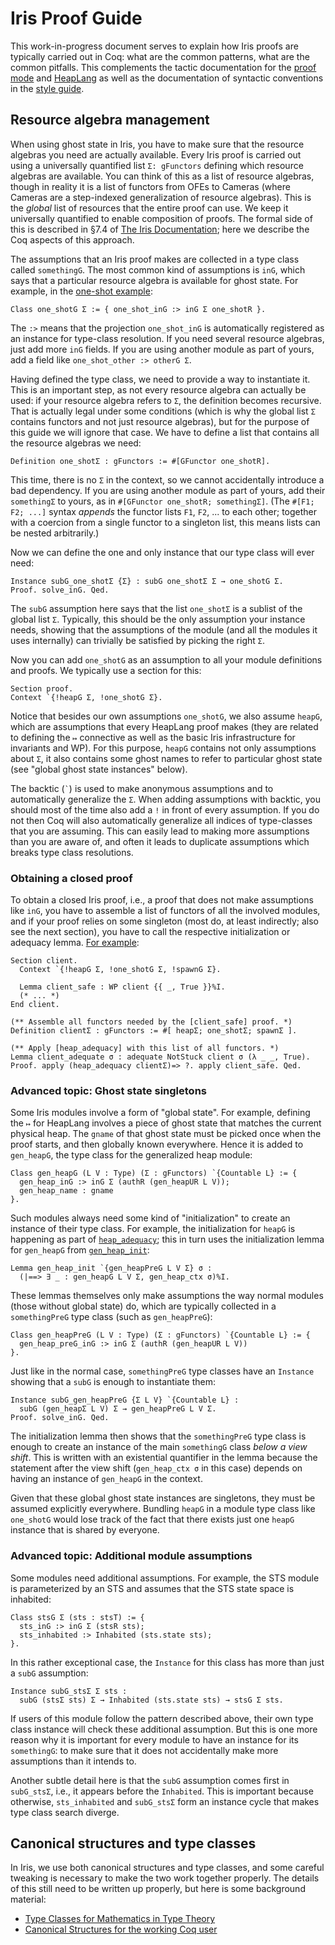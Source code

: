 # Iris Proof Guide

This work-in-progress document serves to explain how Iris proofs are typically
carried out in Coq: what are the common patterns, what are the common pitfalls.
This complements the tactic documentation for the [proof mode](ProofMode.md) and
[HeapLang](HeapLang.md) as well as the documentation of syntactic conventions in
the [style guide](StyleGuide.md).

## Resource algebra management

When using ghost state in Iris, you have to make sure that the resource algebras
you need are actually available.  Every Iris proof is carried out using a
universally quantified list `Σ: gFunctors` defining which resource algebras are
available.  You can think of this as a list of resource algebras, though in
reality it is a list of functors from OFEs to Cameras (where Cameras are a
step-indexed generalization of resource algebras).  This is the *global* list of
resources that the entire proof can use.  We keep it universally quantified to
enable composition of proofs.  The formal side of this is described in §7.4 of
[The Iris Documentation](http://plv.mpi-sws.org/iris/appendix-3.1.pdf); here we
describe the Coq aspects of this approach.

The assumptions that an Iris proof makes are collected in a type class called
`somethingG`.  The most common kind of assumptions is `inG`, which says that a
particular resource algebra is available for ghost state.  For example, in the
[one-shot example](tests/one_shot.v):
```
Class one_shotG Σ := { one_shot_inG :> inG Σ one_shotR }.
```
The `:>` means that the projection `one_shot_inG` is automatically registered as
an instance for type-class resolution.  If you need several resource algebras,
just add more `inG` fields.  If you are using another module as part of yours,
add a field like `one_shot_other :> otherG Σ`.

Having defined the type class, we need to provide a way to instantiate it.  This
is an important step, as not every resource algebra can actually be used: if
your resource algebra refers to `Σ`, the definition becomes recursive.  That is
actually legal under some conditions (which is why the global list `Σ` contains
functors and not just resource algebras), but for the purpose of this guide we
will ignore that case.  We have to define a list that contains all the resource
algebras we need:
```
Definition one_shotΣ : gFunctors := #[GFunctor one_shotR].
```
This time, there is no `Σ` in the context, so we cannot accidentally introduce a
bad dependency.  If you are using another module as part of yours, add their
`somethingΣ` to yours, as in `#[GFunctor one_shotR; somethingΣ]`.  (The
`#[F1; F2; ...]` syntax *appends* the functor lists `F1`, `F2`, ... to each
other; together with a coercion from a single functor to a singleton list, this
means lists can be nested arbitrarily.)

Now we can define the one and only instance that our type class will ever need:
```
Instance subG_one_shotΣ {Σ} : subG one_shotΣ Σ → one_shotG Σ.
Proof. solve_inG. Qed.
```
The `subG` assumption here says that the list `one_shotΣ` is a sublist of the
global list `Σ`.  Typically, this should be the only assumption your instance
needs, showing that the assumptions of the module (and all the modules it
uses internally) can trivially be satisfied by picking the right `Σ`.

Now you can add `one_shotG` as an assumption to all your module definitions and
proofs.  We typically use a section for this:
```
Section proof.
Context `{!heapG Σ, !one_shotG Σ}.
```
Notice that besides our own assumptions `one_shotG`, we also assume `heapG`,
which are assumptions that every HeapLang proof makes (they are related to
defining the `↦` connective as well as the basic Iris infrastructure for
invariants and WP).  For this purpose, `heapG` contains not only assumptions
about `Σ`, it also contains some ghost names to refer to particular ghost state
(see "global ghost state instances" below).

The backtic (`` ` ``) is used to make anonymous assumptions and to automatically
generalize the `Σ`.  When adding assumptions with backtic, you should most of
the time also add a `!` in front of every assumption.  If you do not then Coq
will also automatically generalize all indices of type-classes that you are
assuming.  This can easily lead to making more assumptions than you are aware
of, and often it leads to duplicate assumptions which breaks type class
resolutions.

### Obtaining a closed proof

To obtain a closed Iris proof, i.e., a proof that does not make assumptions like
`inG`, you have to assemble a list of functors of all the involved modules,
and if your proof relies on some singleton (most do, at least indirectly; also
see the next section), you have to call the respective initialization or
adequacy lemma.  [For example](tests/one_shot.v):
```
Section client.
  Context `{!heapG Σ, !one_shotG Σ, !spawnG Σ}.

  Lemma client_safe : WP client {{ _, True }}%I.
  (* ... *)
End client.

(** Assemble all functors needed by the [client_safe] proof. *)
Definition clientΣ : gFunctors := #[ heapΣ; one_shotΣ; spawnΣ ].

(** Apply [heap_adequacy] with this list of all functors. *)
Lemma client_adequate σ : adequate NotStuck client σ (λ _ _, True).
Proof. apply (heap_adequacy clientΣ)=> ?. apply client_safe. Qed.
```

### Advanced topic: Ghost state singletons

Some Iris modules involve a form of "global state".  For example, defining the
`↦` for HeapLang involves a piece of ghost state that matches the current
physical heap.  The `gname` of that ghost state must be picked once when the
proof starts, and then globally known everywhere.  Hence it is added to
`gen_heapG`, the type class for the generalized heap module:
```
Class gen_heapG (L V : Type) (Σ : gFunctors) `{Countable L} := {
  gen_heap_inG :> inG Σ (authR (gen_heapUR L V));
  gen_heap_name : gname
}.
```

Such modules always need some kind of "initialization" to create an instance
of their type class.  For example, the initialization for `heapG` is happening
as part of [`heap_adequacy`](theories/heap_lang/adequacy.v); this in turn uses
the initialization lemma for `gen_heapG` from
[`gen_heap_init`](theories/base_logic/lib/gen_heap.v):
```
Lemma gen_heap_init `{gen_heapPreG L V Σ} σ :
  (|==> ∃ _ : gen_heapG L V Σ, gen_heap_ctx σ)%I.
```
These lemmas themselves only make assumptions the way normal modules (those
without global state) do, which are typically collected in a `somethingPreG`
type class (such as `gen_heapPreG`):
```
Class gen_heapPreG (L V : Type) (Σ : gFunctors) `{Countable L} := {
  gen_heap_preG_inG :> inG Σ (authR (gen_heapUR L V))
}.
```
Just like in the normal case, `somethingPreG` type classes have an `Instance`
showing that a `subG` is enough to instantiate them:
```
Instance subG_gen_heapPreG {Σ L V} `{Countable L} :
  subG (gen_heapΣ L V) Σ → gen_heapPreG L V Σ.
Proof. solve_inG. Qed.
```
The initialization lemma then shows that the `somethingPreG` type class is
enough to create an instance of the main `somethingG` class *below a view
shift*.  This is written with an existential quantifier in the lemma because the
statement after the view shift (`gen_heap_ctx σ` in this case) depends on having
an instance of `gen_heapG` in the context.

Given that these global ghost state instances are singletons, they must be
assumed explicitly everywhere.  Bundling `heapG` in a module type class like
`one_shotG` would lose track of the fact that there exists just one `heapG`
instance that is shared by everyone.

### Advanced topic: Additional module assumptions

Some modules need additional assumptions.  For example, the STS module is
parameterized by an STS and assumes that the STS state space is inhabited:
```
Class stsG Σ (sts : stsT) := {
  sts_inG :> inG Σ (stsR sts);
  sts_inhabited :> Inhabited (sts.state sts);
}.
```
In this rather exceptional case, the `Instance` for this class has more than
just a `subG` assumption:
```
Instance subG_stsΣ Σ sts :
  subG (stsΣ sts) Σ → Inhabited (sts.state sts) → stsG Σ sts.
```
If users of this module follow the pattern described above, their own type class
instance will check these additional assumption.  But this is one more reason
why it is important for every module to have an instance for its `somethingG`:
to make sure that it does not accidentally make more assumptions than it intends
to.

Another subtle detail here is that the `subG` assumption comes first in
`subG_stsΣ`, i.e., it appears before the `Inhabited`.  This is important because
otherwise, `sts_inhabited` and `subG_stsΣ` form an instance cycle that makes
type class search diverge.

## Canonical structures and type classes

In Iris, we use both canonical structures and type classes, and some careful
tweaking is necessary to make the two work together properly.  The details of
this still need to be written up properly, but here is some background material:

* [Type Classes for Mathematics in Type Theory](http://www.eelis.net/research/math-classes/mscs.pdf)
* [Canonical Structures for the working Coq user](https://hal.inria.fr/hal-00816703v1/document)
